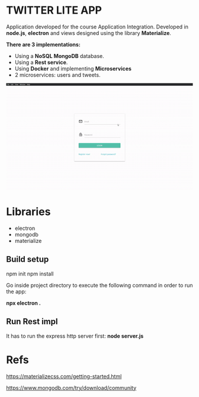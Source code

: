 # TWITTER LITE APP
Application developed for the course Application Integration.
Developed in **node.js**, **electron** and views designed using the library **Materialize**.

**There are 3 implementations:**
- Using a **NoSQL MongoDB** database.
- Using a **Rest service**.
- Using **Docker** and implementing **Microservices**
 - 2 microservices: users and tweets.

![App demo](twitter-lite-demo.gif)

# Libraries
- electron
- mongodb
- materialize

## Build setup
npm init
npm install

Go inside project directory to execute the following command in order to
run the app:

**npx electron .**

## Run Rest impl
It has to run the express http server first:
**node server.js**

# Refs
https://materializecss.com/getting-started.html

https://www.mongodb.com/try/download/community
